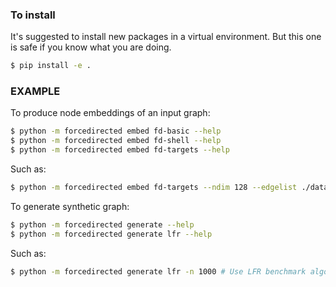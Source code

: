 ### To install
It's suggested to install new packages in a virtual environment. But this one is safe if you know what you are doing.
```bash
$ pip install -e .
```

### EXAMPLE

To produce node embeddings of an input graph:

```bash
$ python -m forcedirected embed fd-basic --help 
$ python -m forcedirected embed fd-shell --help
$ python -m forcedirected embed fd-targets --help
```

Such as:

```bash
$ python -m forcedirected embed fd-targets --ndim 128 --edgelist ./data/graphs/cora/cora_edgelist.txt --epochs 1000 --name cora --verbosity 2
```

To generate synthetic graph:

```bash
$ python -m forcedirected generate --help
$ python -m forcedirected generate lfr --help 
```

Such as:
```bash
$ python -m forcedirected generate lfr -n 1000 # Use LFR benchmark algorhtm to generate graph with 1000 nodes
```



